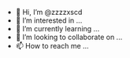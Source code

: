 - 👋 Hi, I’m @zzzzxscd
- 👀 I’m interested in ...
- 🌱 I’m currently learning ...
- 💞️ I’m looking to collaborate on ...
- 📫 How to reach me ...

<!---
zzzzxscd/zzzzxscd is a ✨ special ✨ repository because its `README.md` (this file) appears on your GitHub profile.
You can click the Preview link to take a look at your changes.
--->
